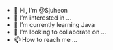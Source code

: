 - 👋 Hi, I’m @Sjuheon
- 👀 I’m interested in ...
- 🌱 I’m currently learning Java
- 💞️ I’m looking to collaborate on ...
- 📫 How to reach me ...

<!---
Sjuheon/Sjuheon is a ✨ special ✨ repository because its `README.md` (this file) appears on your GitHub profile.
You can click the Preview link to take a look at your changes.
--->
